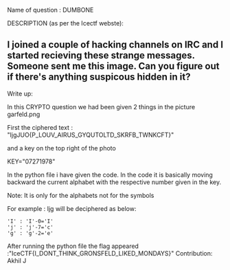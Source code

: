 Name of question : DUMBONE

DESCRIPTION (as per the Icectf webste):

I joined a couple of hacking channels on IRC and I started recieving these strange messages. Someone sent me this image. Can you figure out if there's anything suspicous hidden in it?
-----------------------------------------------------------------------------------------------------------------------
Write up:

In this CRYPTO question we had been given 2 things in the picture garfeld.png

First the ciphered text : "IjgJUO{P_LOUV_AIRUS_GYQUTOLTD_SKRFB_TWNKCFT}"

and a key on the top right of the photo

KEY="07271978"

In the python file i have given the code.
In the code it is basically moving backward the current alphabet with the respective number given in the key.

Note: It is only for the alphabets not for the symbols

For example :
	Ijg will be deciphered as below:
	
	'I' : 'I'-0='I'
	'j' : 'j'-7='c'
	'g' : 'g'-2='e'
	

After running the python file the flag appeared :"IceCTF{I_DONT_THINK_GRONSFELD_LIKED_MONDAYS}" 
Contribution: Akhil J
